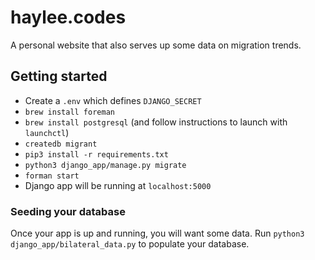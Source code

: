 # haylee.codes
A personal website that also serves up some data on migration trends.

## Getting started

* Create a `.env` which defines `DJANGO_SECRET`
* `brew install foreman`
* `brew install postgresql` (and follow instructions to launch with `launchctl`)
* `createdb migrant`
* `pip3 install -r requirements.txt`
* `python3 django_app/manage.py migrate`
* `forman start`
* Django app will be running at `localhost:5000`

### Seeding your database

Once your app is up and running, you will want some data. Run `python3 django_app/bilateral_data.py` to populate your database.
